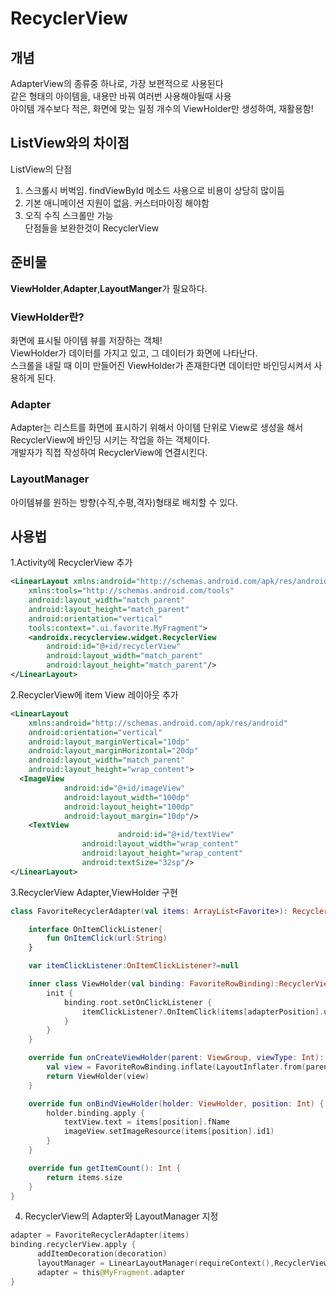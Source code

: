 # RecyclerView

## 개념

AdapterView의 종류중 하나로, 가장 보편적으로 사용된다  
같은 형태의 아이템을, 내용만 바꿔 여러번 사용해야될때 사용  
아이템 개수보다 적은, 화면에 맞는 일정 개수의 ViewHolder만 생성하여, 재활용함!

## ListView와의 차이점

ListView의 단점

1. 스크롤시 버벅임. findViewById 메소드 사용으로 비용이 상당히 많이듬
2. 기본 애니메이션 지원이 없음. 커스터마이징 해야함
3. 오직 수직 스크롤만 가능  
   단점들을 보완한것이 RecyclerView

## 준비물

**ViewHolder**,**Adapter**,**LayoutManger**가 필요하다.

### ViewHolder란?

화면에 표시될 아이템 뷰를 저장하는 객체!  
ViewHolder가 데이터를 가지고 있고, 그 데이터가 화면에 나타난다.  
스크롤을 내릴 때 이미 만들어진 ViewHolder가 존재한다면 데이터만 바인딩시켜서 사용하게 된다.

### Adapter

Adapter는 리스트를 화면에 표시하기 위해서 아이템 단위로 View로 생성을 해서 RecyclerView에 바인딩 시키는 작업을 하는 객체이다.  
개발자가 직접 작성하여 RecyclerView에 연결시킨다.

### LayoutManager

아이템뷰를 원하는 방향(수직,수평,격자)형태로 배치할 수 있다.

## 사용법

1.Activity에 RecyclerView 추가

```xml
<LinearLayout xmlns:android="http://schemas.android.com/apk/res/android"
    xmlns:tools="http://schemas.android.com/tools"
    android:layout_width="match_parent"
    android:layout_height="match_parent"
    android:orientation="vertical"
    tools:context=".ui.favorite.MyFragment">
    <androidx.recyclerview.widget.RecyclerView
        android:id="@+id/recyclerView"
        android:layout_width="match_parent"
        android:layout_height="match_parent"/>
</LinearLayout>
```

2.RecyclerView에 item View 레이아웃 추가

```xml
<LinearLayout
    xmlns:android="http://schemas.android.com/apk/res/android"
    android:orientation="vertical"
    android:layout_marginVertical="10dp"
    android:layout_marginHorizontal="20dp"
    android:layout_width="match_parent"
    android:layout_height="wrap_content">
  <ImageView
            android:id="@+id/imageView"
            android:layout_width="100dp"
            android:layout_height="100dp"
            android:layout_margin="10dp"/>
	<TextView
						android:id="@+id/textView"
		        android:layout_width="wrap_content"
		        android:layout_height="wrap_content"
		        android:textSize="32sp"/>
</LinearLayout>
```

3.RecyclerView Adapter,ViewHolder 구현

```kt
class FavoriteRecyclerAdapter(val items: ArrayList<Favorite>): RecyclerView.Adapter<FavoriteRecyclerAdapter.ViewHolder>(){

    interface OnItemClickListener{
        fun OnItemClick(url:String)
    }

    var itemClickListener:OnItemClickListener?=null

    inner class ViewHolder(val binding: FavoriteRowBinding):RecyclerView.ViewHolder(binding.root){
        init {
            binding.root.setOnClickListener {
                itemClickListener?.OnItemClick(items[adapterPosition].url)
            }
        }
    }

    override fun onCreateViewHolder(parent: ViewGroup, viewType: Int): ViewHolder {
        val view = FavoriteRowBinding.inflate(LayoutInflater.from(parent.context), parent, false)
        return ViewHolder(view)
    }

    override fun onBindViewHolder(holder: ViewHolder, position: Int) {
        holder.binding.apply {
            textView.text = items[position].fName
            imageView.setImageResource(items[position].id1)
        }
    }

    override fun getItemCount(): Int {
        return items.size
    }
}
```

4. RecyclerView의 Adapter와 LayoutManager 지정

```kt
adapter = FavoriteRecyclerAdapter(items)
binding.recyclerView.apply {
      addItemDecoration(decoration)
      layoutManager = LinearLayoutManager(requireContext(),RecyclerView.VERTICAL, false)
      adapter = this@MyFragment.adapter
}
```
